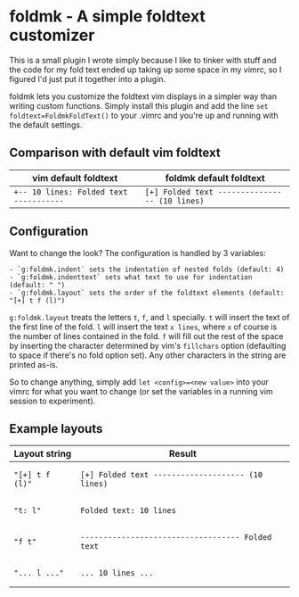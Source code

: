 # foldmk - A simple foldtext customizer

This is a small plugin I wrote simply because I like to tinker with stuff and
the code for my fold text ended up taking up some space in my vimrc, so I
figured I'd just put it together into a plugin.

foldmk lets you customize the foldtext vim displays in a simpler way than
writing custom functions. Simply install this plugin and add the line `set
foldtext=FoldmkFoldText()` to your .vimrc and you're up and running with the
default settings.

## Comparison with default vim foldtext

vim default foldtext                    | foldmk default foldtext
----------------------------------------|----------------------------------------------
`+-- 10 lines: Folded text -----------` | `[+] Folded text ---------------- (10 lines)`

## Configuration

Want to change the look? The configuration is handled by 3 variables:

    - `g:foldmk.indent` sets the indentation of nested folds (default: 4)
    - `g:foldmk.indenttext` sets what text to use for indentation (default: " ")
    - `g:foldmk.layout` sets the order of the foldtext elements (default: "[+] t f (l)")

`g:foldmk.layout` treats the letters `t`, `f`, and `l` specially. `t` will
insert the text of the first line of the fold. `l` will insert the text `x
lines`, where `x` of course is the number of lines contained in the fold. `f`
will fill out the rest of the space by inserting the character determined by
vim's `fillchars` option (defaulting to space if there's no fold option set).
Any other characters in the string are printed as-is.

So to change anything, simply add `let <config>=<new value>` into your vimrc for
what you want to change (or set the variables in a running vim session to experiment).

## Example layouts

Layout string | Result
------------- | ------
`"[+] t f (l)"` | <pre>`[+] Folded text -------------------- (10 lines)`</pre>
`"t: l"`        | <pre>`Folded text: 10 lines                          `</pre>
`"f t"`         | <pre>`----------------------------------- Folded text`</pre>
`"... l ..."`   | <pre>`... 10 lines ...                               `</pre>

